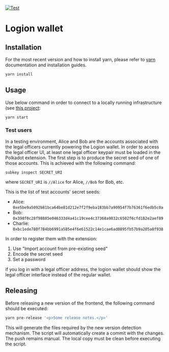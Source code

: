 [![Test](https://github.com/logion-network/logion-wallet/actions/workflows/test.yml/badge.svg)](https://github.com/logion-network/logion-wallet/actions/workflows/test.yml)

# Logion wallet


## Installation

For the most recent version and how to install yarn, please refer to [yarn](https://yarnpkg.com/) documentation and installation guides. 

```bash
yarn install
```

## Usage

Use below command in order to connect to a locally running infrastructure
(see [this project](https://github.com/logion-network/logion-test):

```bash
yarn start
```

### Test users

In a testing environment, Alice and Bob are the accounts associated with the legal officers currently powering the Logion wallet.
In order to access the legal officer UI,
at least one legal officer keypair must be loaded in the Polkadot extension. The first step is to produce the secret
seed of one of those accounts. This is achieved with the following command:

    subkey inspect SECRET_URI

where `SECRET_URI` is `//Alice` for Alice, `//Bob` for Bob, etc.

This is the list of test accounts' secret seeds:

- Alice: `0xe5be9a5092b81bca64be81d212e7f2f9eba183bb7a90954f7b76361f6edb5c0a`
- Bob: `0x398f0c28f98885e046333d4a41c19cee4c37368a9832c6502f6cfd182e2aef89`
- Charlie: `0xbc1ede780f784bb6991a585e4f6e61522c14e1cae6ad0895fb57b9a205a8f938`

In order to register them with the extension:

1. Use "Import account from pre-existing seed"
2. Encode the secret seed
3. Set a password

if you log in with a legal officer address, the logion wallet should show the legal officer interface instead of the regular wallet.


## Releasing

Before releasing a new version of the frontend, the following command should be executed:

```bash
yarn pre-release '<p>Some release notes.</p>'
```

This will generate the files required by the new version detection mechanism. The script will automatically create a commit with the changes.
The push remains manual. The local copy must be clean before executing the script.
